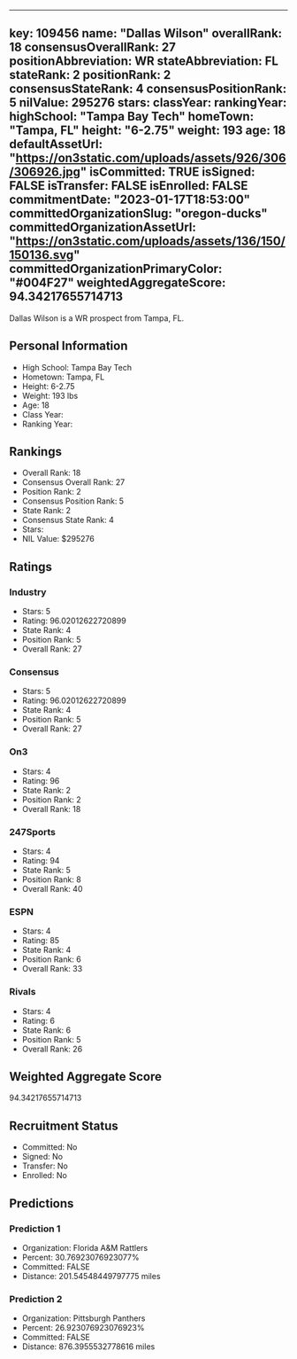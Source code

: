 ---
  key: 109456
  name: "Dallas Wilson"
  overallRank: 18
  consensusOverallRank: 27
  positionAbbreviation: WR
  stateAbbreviation: FL
  stateRank: 2
  positionRank: 2
  consensusStateRank: 4
  consensusPositionRank: 5
  nilValue: 295276
  stars: 
  classYear: 
  rankingYear: 
  highSchool: "Tampa Bay Tech"
  homeTown: "Tampa, FL"
  height: "6-2.75"
  weight: 193
  age: 18
  defaultAssetUrl: "https://on3static.com/uploads/assets/926/306/306926.jpg"
  isCommitted: TRUE
  isSigned: FALSE
  isTransfer: FALSE
  isEnrolled: FALSE
  commitmentDate: "2023-01-17T18:53:00"
  committedOrganizationSlug: "oregon-ducks"
  committedOrganizationAssetUrl: "https://on3static.com/uploads/assets/136/150/150136.svg"
  committedOrganizationPrimaryColor: "#004F27"
  weightedAggregateScore: 94.34217655714713
  ---
  
  Dallas Wilson is a WR prospect from Tampa, FL.
  
  ## Personal Information
  - High School: Tampa Bay Tech
  - Hometown: Tampa, FL
  - Height: 6-2.75
  - Weight: 193 lbs
  - Age: 18
  - Class Year: 
  - Ranking Year: 
  
  ## Rankings
  - Overall Rank: 18
  - Consensus Overall Rank: 27
  - Position Rank: 2
  - Consensus Position Rank: 5
  - State Rank: 2
  - Consensus State Rank: 4
  - Stars: 
  - NIL Value: $295276
  
  ## Ratings
  
  ### Industry
  - Stars: 5
  - Rating: 96.02012622720899
  - State Rank: 4
  - Position Rank: 5
  - Overall Rank: 27
  
  ### Consensus
  - Stars: 5
  - Rating: 96.02012622720899
  - State Rank: 4
  - Position Rank: 5
  - Overall Rank: 27
  
  ### On3
  - Stars: 4
  - Rating: 96
  - State Rank: 2
  - Position Rank: 2
  - Overall Rank: 18
  
  ### 247Sports
  - Stars: 4
  - Rating: 94
  - State Rank: 5
  - Position Rank: 8
  - Overall Rank: 40
  
  ### ESPN
  - Stars: 4
  - Rating: 85
  - State Rank: 4
  - Position Rank: 6
  - Overall Rank: 33
  
  ### Rivals
  - Stars: 4
  - Rating: 6
  - State Rank: 6
  - Position Rank: 5
  - Overall Rank: 26
  
  ## Weighted Aggregate Score
  94.34217655714713
  
  ## Recruitment Status
  - Committed: No
  - Signed: No
  - Transfer: No
  - Enrolled: No
  
  
  
  ## Predictions
  
  ### Prediction 1
  - Organization: Florida A&M Rattlers
  - Percent: 30.76923076923077%
  - Committed: FALSE
  - Distance: 201.54548449797775 miles
  
  ### Prediction 2
  - Organization: Pittsburgh Panthers
  - Percent: 26.923076923076923%
  - Committed: FALSE
  - Distance: 876.3955532778616 miles
  